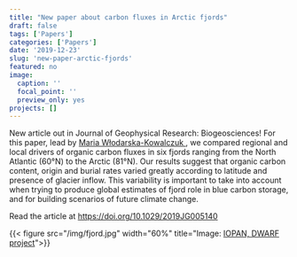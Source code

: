 ```yaml
---
title: "New paper about carbon fluxes in Arctic fjords"
draft: false
tags: ['Papers']
categories: ['Papers']
date: '2019-12-23'
slug: 'new-paper-arctic-fjords'
featured: no
image:
  caption: ''
  focal_point: ''
  preview_only: yes
projects: []
---
```

New article out in Journal of Geophysical Research: Biogeosciences! For this paper, lead by [Maria Włodarska-Kowalczuk
](http://www.iopan.gda.pl/ekologia/mwk/mwk.html), we compared regional and local drivers of organic carbon fluxes in six fjords ranging from the North Atlantic (60°N) to the Arctic (81°N). Our results suggest that organic carbon content, origin and burial rates varied greatly according to latitude and presence of glacier inflow. This variability is important to take into account when trying to produce global estimates of fjord role in blue carbon storage, and for building scenarios of future climate change.

Read the article at https://doi.org/10.1029/2019JG005140

{{< figure src="/img/fjord.jpg" width="60%" title="Image: [IOPAN, DWARF project](http://www.iopan.gda.pl/projects/Dwarf/)">}}
